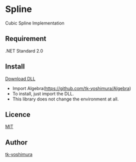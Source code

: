 # Spline
 Cubic Spline Implementation

## Requirement
 .NET Standard 2.0
 
 ## Install
[Download DLL](https://github.com/tk-yoshimura/Spline/releases)

- Import Algebra(https://github.com/tk-yoshimura/Algebra)
- To install, just import the DLL.
- This library does not change the environment at all.

## Licence
[MIT](https://github.com/tk-yoshimura/Spline/blob/master/LICENSE)

## Author

[tk-yoshimura](https://github.com/tk-yoshimura)